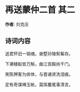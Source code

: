 # 再送蒙仲二首  其二

**作者**: 刘克庄

## 诗词内容

送君怀旧一销魂，谢墅孙陵髣髴存。

下濑楼船皆万斛，曲江宫殿尚千门。

笑陈狎客为俳体，与晋诸贤洗泪痕。

定有奇谋裨玉帐，莫挥麈尾事清言。

